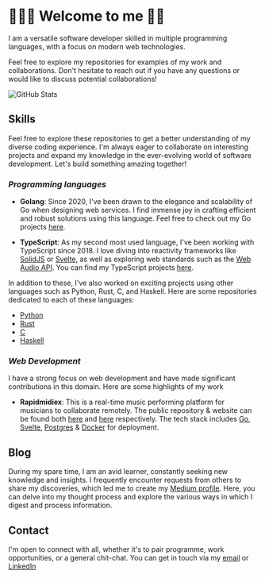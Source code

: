 # 👨🏿‍💻 **Welcome to me** 👋🏿

<!-- add github banners -->

I am a versatile software developer skilled in multiple programming languages, with a focus on modern web technologies.

Feel free to explore my repositories for examples of my work and collaborations. Don't hesitate to reach out if you have any questions or would like to discuss potential collaborations!

![GitHub Stats](https://github-readme-stats.vercel.app/api?username=adoublef&hide=stars&count_private=true&show_icons=true)

## Skills

Feel free to explore these repositories to get a better understanding of my diverse coding experience. I'm always eager to collaborate on interesting projects and expand my knowledge in the ever-evolving world of software development. Let's build something amazing together!

### *Programming languages*

- **Golang**: Since 2020, I've been drawn to the elegance and scalability of Go when designing web services. I find immense joy in crafting efficient and robust solutions using this language. Feel free to check out my Go projects [here](https://github.com/hyphengolang).

- **TypeScript**: As my second most used language, I've been working with TypeScript since 2018. I love diving into reactivity frameworks like [SolidJS](https://www.solidjs.com/) or [Svelte](https://svelte.dev/), as well as exploring web standards such as the [Web Audio API](https://developer.mozilla.org/en-US/docs/Web/API/Web_Audio_API). You can find my TypeScript projects [here](https://github.com/hyphenode).

In addition to these, I've also worked on exciting projects using other languages such as Python, Rust, C, and Haskell. Here are some repositories dedicated to each of these languages:

- [Python](https://github.com/hyphenpython)
- [Rust](https://github.com/hyphenrust)
- [C](https://github.com/hyphenclang)
- [Haskell](https://github.com/hyphenhaskell)

### *Web Development*

I have a strong focus on web development and have made significant contributions in this domain. Here are some highlights of my work

- **Rapidmidiex**: This is a real-time music performing platform for musicians to collaborate remotely. The public repository & website can be found both [here](https://github.com/Rapidmidiex) and [here](https://rapidmidiex.com/) respectively. The tech stack includes [Go](https://go.dev/), [Svelte](https://svelte.dev/), [Postgres](https://www.postgresql.org/) & [Docker](https://www.docker.com/) for deployment.

<!-- web framework in Typescript -->

<!-- drum-machine in TypeScript: LitHTML -->

<!-- Link to a fullstack React/FastAPI/PostgreSQL -->

<!-- Link to a fullstack Svelte/ExpressJS/PostgreSQL -->

<!-- Link to a fullstack  -->

## Blog

During my spare time, I am an avid learner, constantly seeking new knowledge and insights. I frequently encounter requests from others to share my discoveries, which led me to create my [Medium profile](https://medium.com/@kristopherab). Here, you can delve into my thought process and explore the various ways in which I digest and process information.

## Contact

I'm open to connect with all, whether it's to pair programme, work opportunities, or a general chit-chat. You can get in touch via my [email](mailto:kristopherab@gmail.com) or [LinkedIn](https://www.linkedin.com/in/kraffulbrown/)

<!-- 
gsa https://github.com/$"PATH"/.github $"PATH"
 -->